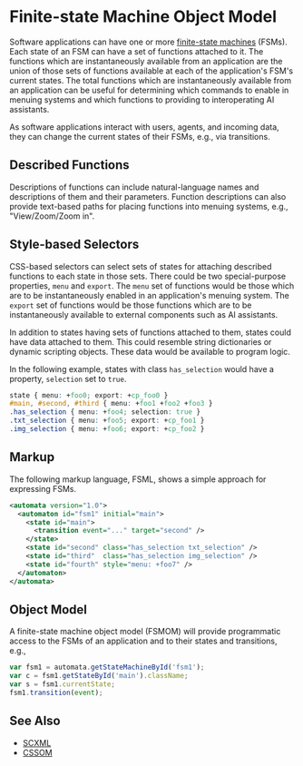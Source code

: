 # Finite-state Machine Object Model

Software applications can have one or more [finite-state machines](https://en.wikipedia.org/wiki/Finite-state_machine) (FSMs). Each state of an FSM can have a set of functions attached to it. The functions which are instantaneously available from an application are the union of those sets of functions available at each of the application's FSM's current states. The total functions which are instantaneously available from an application can be useful for determining which commands to enable in menuing systems and which functions to providing to interoperating AI assistants.

As software applications interact with users, agents, and incoming data, they can change the current states of their FSMs, e.g., via transitions.

## Described Functions

Descriptions of functions can include natural-language names and descriptions of them and their parameters. Function descriptions can also provide text-based paths for placing functions into menuing systems, e.g., "View/Zoom/Zoom in".

## Style-based Selectors

CSS-based selectors can select sets of states for attaching described functions to each state in those sets. There could be two special-purpose properties, `menu` and `export`. The `menu` set of functions would be those which are to be instantaneously enabled in an application's menuing system. The `export` set of functions would be those functions which are to be instantaneously available to external components such as AI assistants.

In addition to states having sets of functions attached to them, states could have data attached to them. This could resemble string dictionaries or dynamic scripting objects. These data would be available to program logic.

In the following example, states with class `has_selection` would have a property, `selection` set to `true`.

```css
state { menu: +foo0; export: +cp_foo0 }
#main, #second, #third { menu: +foo1 +foo2 +foo3 }
.has_selection { menu: +foo4; selection: true }
.txt_selection { menu: +foo5; export: +cp_foo1 }
.img_selection { menu: +foo6; export: +cp_foo2 }
```

## Markup

The following markup language, FSML, shows a simple approach for expressing FSMs.

```xml
<automata version="1.0">
  <automaton id="fsm1" initial="main">
    <state id="main">
      <transition event="..." target="second" />
    </state>
    <state id="second" class="has_selection txt_selection" />
    <state id="third"  class="has_selection img_selection" />
    <state id="fourth" style="menu: +foo7" />
  </automaton>
</automata>
```

## Object Model

A finite-state machine object model (FSMOM) will provide programmatic access to the FSMs of an application and to their states and transitions, e.g.,

```js
var fsm1 = automata.getStateMachineById('fsm1');
var c = fsm1.getStateById('main').className;
var s = fsm1.currentState;
fsm1.transition(event);
```

## See Also

* [SCXML](https://www.w3.org/TR/scxml/)
* [CSSOM](https://www.w3.org/TR/cssom-1/)
